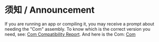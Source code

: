 # 须知 / Announcement
If you are running an app or compiling it, you may receive a prompt about needing the "Com" assembly.
To know which is the correct version you need, see: [Com Compatibility Report](https://github.com/chibayuki/ComCmptReport).
And here is the Com: [Com](https://github.com/chibayuki/Com)
